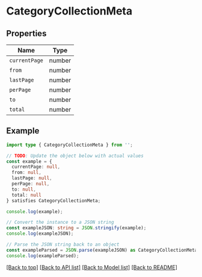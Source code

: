 # CategoryCollectionMeta

## Properties

| Name          | Type   |
| ------------- | ------ |
| `currentPage` | number |
| `from`        | number |
| `lastPage`    | number |
| `perPage`     | number |
| `to`          | number |
| `total`       | number |

## Example

```typescript
import type { CategoryCollectionMeta } from '';

// TODO: Update the object below with actual values
const example = {
  currentPage: null,
  from: null,
  lastPage: null,
  perPage: null,
  to: null,
  total: null
} satisfies CategoryCollectionMeta;

console.log(example);

// Convert the instance to a JSON string
const exampleJSON: string = JSON.stringify(example);
console.log(exampleJSON);

// Parse the JSON string back to an object
const exampleParsed = JSON.parse(exampleJSON) as CategoryCollectionMeta;
console.log(exampleParsed);
```

[[Back to top]](#) [[Back to API list]](../README.md#api-endpoints) [[Back to Model list]](../README.md#models) [[Back to README]](../README.md)
